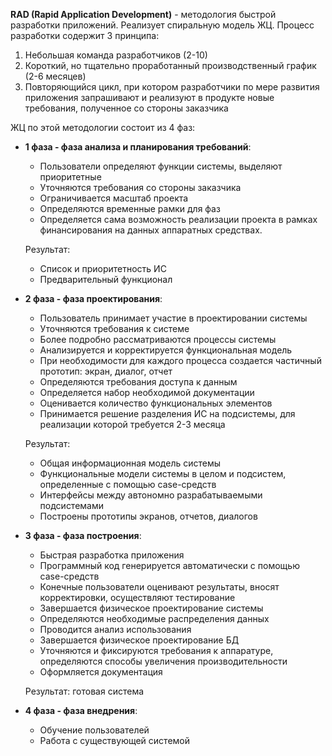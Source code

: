 **RAD (Rapid Application Development)** - методология быстрой разработки приложений. Реализует спиральную модель ЖЦ. Процесс разработки содержит 3 принципа:
1. Небольшая команда разработчиков (2-10)
2. Короткий, но тщательно проработанный производственный график (2-6 месяцев)
3. Повторяющийся цикл, при котором разработчики по мере развития приложения запрашивают и реализуют в продукте новые требования, полученное со стороны заказчика
  
ЖЦ по этой методологии состоит из 4 фаз:
- **1 фаза - фаза анализа и планирования требований**:
	- Пользователи определяют функции системы, выделяют приоритетные
	- Уточняются требования со стороны заказчика
	- Ограничивается масштаб проекта
	- Определяются временные рамки для фаз
	- Определяется сама возможность реализации проекта в рамках финансирования на данных аппаратных средствах.
	  
	Результат: 
	- Список и приоритетность ИС
	- Предварительный функционал
- **2 фаза - фаза проектирования**:
	- Пользователь принимает участие в проектировании системы
	- Уточняются требования к системе
	- Более подробно рассматриваются процессы системы
	- Анализируется и корректируется функциональная модель
	- При необходимости для каждого процесса создается частичный прототип: экран, диалог, отчет
	- Определяются требования доступа к данным
	- Определяется набор необходимой документации
	- Оценивается количество функциональных элементов
	- Принимается решение разделения ИС на подсистемы, для реализации которой требуется 2-3 месяца
	  
	Результат: 
	- Общая информационная модель системы
	- Функциональные модели системы в целом и подсистем, определенные с помощью case-средств
	- Интерфейсы между автономно разрабатываемыми подсистемами
	- Построены прототипы экранов, отчетов, диалогов
- **3 фаза - фаза построения**:
	- Быстрая разработка приложения
	- Программный код генерируется автоматически с помощью case-средств
	- Конечные пользователи оценивают результаты, вносят корректировки, осуществляют тестирование
	- Завершается физическое проектирование системы
	- Определяются необходимые распределения данных
	- Проводится анализ использования
	- Завершается физическое проектирование БД
	- Уточняются и фиксируются требования к аппаратуре, определяются способы увеличения производительности
	- Оформляется документация
	  
	Результат: готовая система
- **4 фаза - фаза внедрения**:
	- Обучение пользователей
	- Работа с существующей системой